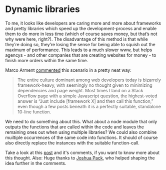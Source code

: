 # Dynamic libraries

To me, it looks like developers are caring more and more about frameworks and pretty libraries which speed up the development-process and enable them to do more in less time (which of course saves money, but that’s not why were here, right?). The disadvantage of this method is that while they’re doing so, they’re losing the sense for being able to squish out the maximum of performance. This leads to a much slower www, but helps agencys - and other companies that are creating websites for money - to finish more orders within the same time.

Marco Arment [commented][1] this scenario in a pretty neat way:

> The entire culture dominant among web developers today is bizarrely framework-heavy, with seemingly no thought given to minimizing dependencies and page weight. Most times I land on a Stack Overflow page with a simple Javascript question, the highest-voted answer is “Just include [framework X] and then call this function,” even though a few posts beneath it is a perfectly suitable, standalone 10-line function.

We need to do something about this. What about a node module that only outputs the functions that are called within the code and leaves the remaining ones out when using multiple libraries? We could also combine muiltiple occurrences of the same code into functions. It should of course also directly replace the instances with the suitable function-call.

Take a look at this [post][2] and it's comments, if you want to know more about this thought. Also: Huge thanks to [Joshua Pack][3], who helped shaping the idea further in the comments.

[1]: http://www.marco.org/2015/05/15/tools-are-the-problem
[2]: http://leo.github.io/blog/snippets-are-the-future/
[3]: https://twitter.com/MrJoshuaPack
